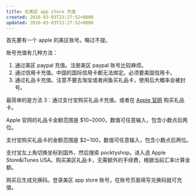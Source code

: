 ```yaml
---
title: 在美区 app store 充值
created: 2016-03-03T23:27:52+0800
updated: 2016-03-03T23:27:52+0800
---
```



首先要有一个 apple 的美区账号。略过不提。

账号充值有几种方法：

1. 通过美区 paypal 充值。注册美区 paypal 账号比较麻烦。
2. 通过信用卡充值。中国的国际信用卡都无法绑定。必须要美国信用卡。
3. 通过礼品卡充值。注意不要去淘宝或者闲鱼买礼品卡，使用后大概率会被封号。

最简单的是方法 3：通过支付宝购买礼品卡充值。或者在 [Apple 官网](https://www.apple.com/shop/buy-giftcard/giftcard) 购买礼品卡。

Apple 官网的礼品卡金额范围是 $10~2000，数值可任意输入，包含小数点后两位。

支付宝购买礼品卡的金额范围是 $2~100，数值可任意输入，包含小数点后两位。

支付宝左上角切换坐标到国外，然后搜索 pocktyshop。进入选 Apple Store&iTunes USA。购买美区礼品卡，无需额外的手续费，根据当前汇率计算金额。

购买后生成兑换码。登录美区 app store 账号，在账号页面填写兑换码就可充值。
